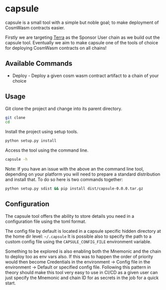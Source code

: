 # capsule

capsule is a small tool with a simple but noble goal; to make deployment of CosmWasm contracts easier.

Firstly we are targeting [Terra](https://terra.money) as the Sponsor User chain as we build out the capsule tool. Eventually we aim to make capsule one of the tools of choice for deploying CosmWasm contracts on all chains!

## Available Commands

+ Deploy - Deploy a given cosm wasm contract artifact to a chain of your choice

## Usage

Git clone the project and change into its parent directory.

```bash
git clone
cd 
```

Install the project using setup tools.

```bash
python setup.py install
```

Access the tool using the command line.

```bash
capsule -h
```

Note: If you have an issue with the above an the command line tool, depending on your platform you will need to prepare a standard distribution and install that. To do so here is two commands together:

```bash
python setup.py sdist && pip install dist/capsule-0.0.0.tar.gz
```

## Configuration

The capsule tool offers the ability to store details you need in a configuration file using the toml format. 

The config file by default is located in a capsule specific hidden directory at the home dir level: `~/.capsule`
It is possible also to specify the path to a custom config file using the `CAPSULE_CONFIG_FILE` environment variable.

Something to be explored is also enabling both the Mnemonic and the chain to deploy too as env vars also. If this was to happen the 
order of priority would then become Credentials in the environment -> Config file in the environment -> Default or specified config file.
Following this pattern in theory should make this tool very easy to use in CI/CD as a given user can just specify the Mnemonic and chain ID for as secrets in the job for a quick start.